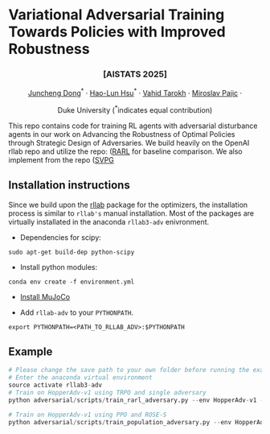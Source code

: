 # Variational Adversarial Training Towards Policies with Improved Robustness

### <p align="center">[AISTATS 2025]</p>

<p align="center">
  <a href="https://scholar.google.com/citations?user=AEJgfq0AAAAJ&hl=en">Juncheng Dong</a><sup>*</sup> ·
  <a href="https://hlhsu.github.io/">Hao-Lun Hsu</a><sup>*</sup> ·
  <a href="https://people.duke.edu/~vt45/">Vahid Tarokh</a> ·
  <a href="https://hlhsu.github.io/](https://people.duke.edu/~mp275/">Miroslav Pajic</a> ·
</p>
<p align="center">
Duke University (<sup>*</sup>indicates equal contribution)
</p>


This repo contains code for training RL agents with adversarial disturbance agents in our work on Advancing the Robustness of Optimal Policies through Strategic Design of Adversaries. We build heavily on the OpenAI rllab repo and utilize the repo: ([RARL](https://github.com/lerrel/rllab-adv/tree/master) for baseline comparison. We also implement from the repo ([SVPG](https://github.com/montrealrobotics/active-domainrand) 



## Installation instructions

Since we build upon the [rllab](https://github.com/openai/rllab) package for the optimizers, the installation process is similar to `rllab's` manual installation. Most of the packages are virtually installated in the anaconda `rllab3-adv` enivronment.

- Dependencies for scipy:

```
sudo apt-get build-dep python-scipy
```

- Install python modules:

```
conda env create -f environment.yml
```

- [Install MuJoCo](https://github.com/openai/mujoco-py)

- Add `rllab-adv` to your `PYTHONPATH`.

```
export PYTHONPATH=<PATH_TO_RLLAB_ADV>:$PYTHONPATH
```

## Example

```python
# Please change the save path to your own folder before running the example
# Enter the anaconda virtual environment
source activate rllab3-adv
# Train on HopperAdv-v1 using TRPO and single adversary
python adversarial/scripts/train_rarl_adversary.py --env HopperAdv-v1 --folder ~/rllab-adv/results --rl_type trpo --algo_type single

# Train on HopperAdv-v1 using PPO and ROSE-S
python adversarial/scripts/train_population_adversary.py --env HopperAdv-v1 --folder ~/rllab-adv/results --rl_type ppo --algo_type percent_worst
```


